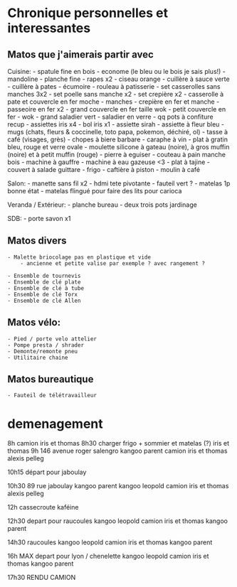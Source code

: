 # Chronique personnelles et interessantes

## Matos que j'aimerais partir avec

Cuisine:
    - spatule fine en bois
    - econome (le bleu ou le bois je sais plus!)
    - mandoline
    - planche fine
    - rapes x2
    - ciseau orange
    - cuillère à sauce verte
    - cuillère à pates
    - écumoire
    - rouleau à patisserie
    - set casserolles sans manches 3x2
    - set poelle sans manche x2
    - set crepière x2
    - casserolle à pate et couvercle en fer moche
    - manches
    - crepière en fer et manche
    - passeoire en fer x2
    - grand couvercle en fer taille wok
    - petit couvercle en fer
    - wok
    - grand saladier vert
    - saladier en verre
    - qq pots à confiture recup
    - assiettes iris x4
    - bol iris x1
    - assiette sirah
    - assiette à fleur bleu
    - mugs (chats, fleurs & coccinelle, toto papa, pokemon, déchiré, ol)
    - tasse à café (visages, grès)
    - chopes à biere barbare
    - caraphe à vin
    - plat à gratin bleu, rouge et verre ovale
    - moulette silicone à gateau (noire), à gros muffin (noire) et à petit muffin (rouge)
    - pierre à eguiser
    - couteau à pain manche bois
    - machine à gauffre
    - machine à eau gazeuse <3
    - plat à tajine
    - couvert à salade guittare
    - frigo
    - caftière à piston
    - moulin à café

Salon:
    - manette sans fil x2
    - hdmi tete pivotante
    - fauteil vert ?
    - matelas 1p bonne état
    - matelas flingué pour faire des lits pour carioca 

Veranda / Extérieur:
    - planche bureau
    - deux trois pots jardinage

SDB:
    - porte savon x1


    
## Matos divers

    - Malette briocolage pas en plastique et vide
        - ancienne et petite valise par exemple ? avec rangement ?
    
    - Ensemble de tournevis
    - Ensemble de clé plate
    - Ensemble de clé à tube
    - Ensemble de clé Torx
    - Ensemble de clé Allen

## Matos vélo:

    - Pied / porte velo attelier
    - Pompe presta / shrader
    - Demonte/remonte pneu
    - Utilitaire chaine
    
## Matos bureautique

    - Fauteil de télétravailleur
    

    
# demenagement 

8h      camion
        iris et thomas
8h30    charger frigo + sommier et matelas (?)
        iris et thomas
9h      146 avenue roger salengro
        kangoo parent
        camion iris et thomas
        alexis pelleg
        
10h15   départ pour jaboulay
        
10h30   89 rue jaboulay
        kangoo parent
        kangoo leopold
        camion iris et thomas
        alexis pelleg

12h     cassecroute kaféine
        
12h30   depart pour raucoules
        kangoo leopold
        camion iris et thomas
        kangoo parent
        
14h30   raucoules
        kangoo leopold
        camion iris et thomas
        kangoo parent

        
16h MAX depart pour lyon / chenelette
        kangoo leopold
        camion iris et thomas
        kangoo parent
        
17h30   RENDU CAMION
        
        
